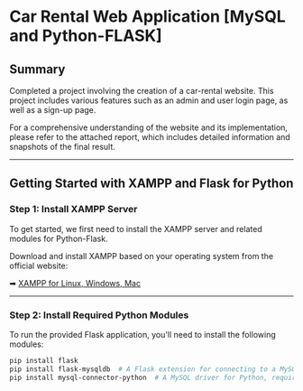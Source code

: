 # Car Rental Web Application [MySQL and Python-FLASK]

## Summary  
Completed a project involving the creation of a car-rental website. This project includes various features such as an admin and user login page, as well as a sign-up page.  

For a comprehensive understanding of the website and its implementation, please refer to the attached report, which includes detailed information and snapshots of the final result.

---

## Getting Started with XAMPP and Flask for Python  

### Step 1: Install XAMPP Server  

To get started, we first need to install the XAMPP server and related modules for Python-Flask.  

Download and install XAMPP based on your operating system from the official website:  

➡ [XAMPP for Linux, Windows, Mac](https://www.apachefriends.org/)  

---

### Step 2: Install Required Python Modules  

To run the provided Flask application, you'll need to install the following modules:  

```sh
pip install flask
pip install flask-mysqldb  # A Flask extension for connecting to a MySQL database.
pip install mysql-connector-python  # A MySQL driver for Python, required for connecting to a MySQL database.
